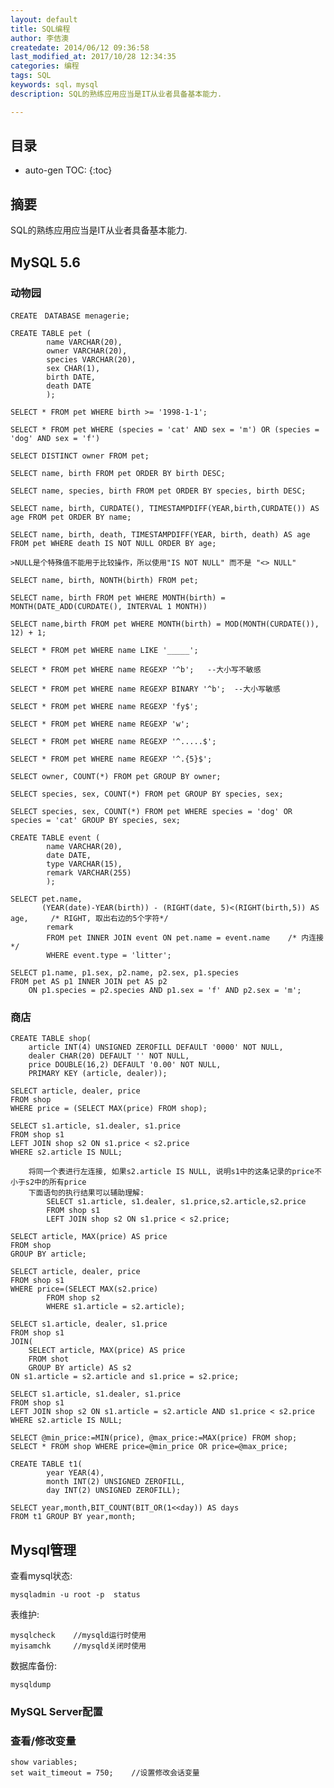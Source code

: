 ```yaml
---
layout: default
title: SQL编程
author: 李佶澳
createdate: 2014/06/12 09:36:58
last_modified_at: 2017/10/28 12:34:35
categories: 编程
tags: SQL
keywords: sql，mysql
description: SQL的熟练应用应当是IT从业者具备基本能力.

---
```


## 目录
* auto-gen TOC:
{:toc}

## 摘要

SQL的熟练应用应当是IT从业者具备基本能力.

## MySQL 5.6

### 动物园

	CREATE　DATABASE menagerie;

	CREATE TABLE pet (
			name VARCHAR(20),
			owner VARCHAR(20),
			species VARCHAR(20),
			sex CHAR(1),
			birth DATE,
			death DATE
			);

	SELECT * FROM pet WHERE birth >= '1998-1-1';

	SELECT * FROM pet WHERE (species = 'cat' AND sex = 'm') OR (species = 'dog' AND sex = 'f')

	SELECT DISTINCT owner FROM pet;

	SELECT name, birth FROM pet ORDER BY birth DESC;

	SELECT name, species, birth FROM pet ORDER BY species, birth DESC;

	SELECT name, birth, CURDATE(), TIMESTAMPDIFF(YEAR,birth,CURDATE()) AS age FROM pet ORDER BY name;

	SELECT name, birth, death, TIMESTAMPDIFF(YEAR, birth, death) AS age FROM pet WHERE death IS NOT NULL ORDER BY age;

	>NULL是个特殊值不能用于比较操作，所以使用"IS NOT NULL" 而不是 "<> NULL"

	SELECT name, birth, NONTH(birth) FROM pet;

	SELECT name, birth FROM pet WHERE MONTH(birth) = MONTH(DATE_ADD(CURDATE(), INTERVAL 1 MONTH))

	SELECT name,birth FROM pet WHERE MONTH(birth) = MOD(MONTH(CURDATE()), 12) + 1;

	SELECT * FROM pet WHERE name LIKE '_____';

	SELECT * FROM pet WHERE name REGEXP '^b';   --大小写不敏感

	SELECT * FROM pet WHERE name REGEXP BINARY '^b';  --大小写敏感

	SELECT * FROM pet WHERE name REGEXP 'fy$';

	SELECT * FROM pet WHERE name REGEXP 'w';

	SELECT * FROM pet WHERE name REGEXP '^.....$';

	SELECT * FROM pet WHERE name REGEXP '^.{5}$';

	SELECT owner, COUNT(*) FROM pet GROUP BY owner;

	SELECT species, sex, COUNT(*) FROM pet GROUP BY species, sex;

	SELECT species, sex, COUNT(*) FROM pet WHERE species = 'dog' OR species = 'cat' GROUP BY species, sex;

	CREATE TABLE event (
			name VARCHAR(20),
			date DATE,
			type VARCHAR(15),
			remark VARCHAR(255)
			);

	SELECT pet.name, 
		   (YEAR(date)-YEAR(birth)) - (RIGHT(date, 5)<(RIGHT(birth,5)) AS age,     /* RIGHT, 取出右边的5个字符*/ 
			remark
			FROM pet INNER JOIN event ON pet.name = event.name    /* 内连接 */
			WHERE event.type = 'litter';

	SELECT p1.name, p1.sex, p2.name, p2.sex, p1.species
	FROM pet AS p1 INNER JOIN pet AS p2
		ON p1.species = p2.species AND p1.sex = 'f' AND p2.sex = 'm';


### 商店
	
	CREATE TABLE shop(
		article INT(4) UNSIGNED ZEROFILL DEFAULT '0000' NOT NULL,
		dealer CHAR(20) DEFAULT '' NOT NULL,
		price DOUBLE(16,2) DEFAULT '0.00' NOT NULL,
		PRIMARY KEY (article, dealer));

	SELECT article, dealer, price 
	FROM shop
	WHERE price = (SELECT MAX(price) FROM shop);

	SELECT s1.article, s1.dealer, s1.price
	FROM shop s1
	LEFT JOIN shop s2 ON s1.price < s2.price    
	WHERE s2.article IS NULL;         

		将同一个表进行左连接, 如果s2.article IS NULL, 说明s1中的这条记录的price不小于s2中的所有price
		下面语句的执行结果可以辅助理解:
			SELECT s1.article, s1.dealer, s1.price,s2.article,s2.price
			FROM shop s1
			LEFT JOIN shop s2 ON s1.price < s2.price;
	
	SELECT article, MAX(price) AS price 
	FROM shop
	GROUP BY article;

	SELECT article, dealer, price
	FROM shop s1
	WHERE price=(SELECT MAX(s2.price)
			FROM shop s2
			WHERE s1.article = s2.article);

	SELECT s1.article, dealer, s1.price
	FROM shop s1
	JOIN(
		SELECT article, MAX(price) AS price
		FROM shot
		GROUP BY article) AS s2
	ON s1.article = s2.article and s1.price = s2.price;

	SELECT s1.article, s1.dealer, s1.price
	FROM shop s1
	LEFT JOIN shop s2 ON s1.article = s2.article AND s1.price < s2.price
	WHERE s2.article IS NULL;

	SELECT @min_price:=MIN(price), @max_price:=MAX(price) FROM shop;
	SELECT * FROM shop WHERE price=@min_price OR price=@max_price;

	CREATE TABLE t1(
			year YEAR(4),
			month INT(2) UNSIGNED ZEROFILL,
			day INT(2) UNSIGNED ZEROFILL);

	SELECT year,month,BIT_COUNT(BIT_OR(1<<day)) AS days 
	FROM t1 GROUP BY year,month;

## Mysql管理

查看mysql状态:

	mysqladmin -u root -p  status

表维护:

	mysqlcheck    //mysqld运行时使用
	myisamchk     //mysqld关闭时使用

数据库备份:

	mysqldump

### MySQL Server配置

### 查看/修改变量

	show variables;
	set wait_timeout = 750;    //设置修改会话变量
